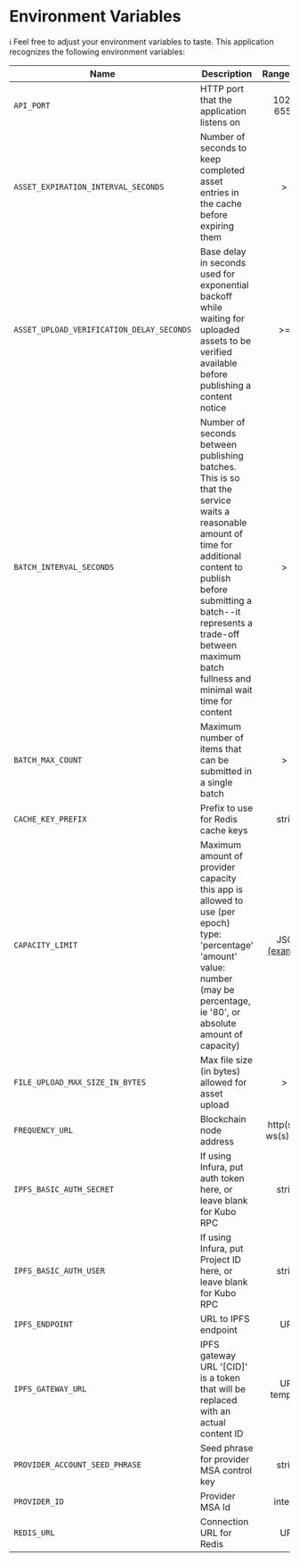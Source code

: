 # Environment Variables

ℹ️ Feel free to adjust your environment variables to taste.
This application recognizes the following environment variables:

| Name                                      | Description                                                                                                                                                                                                                                                         |                                                     Range/Type                                                     | Required? |           Default           |
| ----------------------------------------- | ------------------------------------------------------------------------------------------------------------------------------------------------------------------------------------------------------------------------------------------------------------------- | :----------------------------------------------------------------------------------------------------------------: | :-------: | :-------------------------: |
| `API_PORT`                                | HTTP port that the application listens on                                                                                                                                                                                                                           |                                                    1025 - 65535                                                    |           |            3000             |
| `ASSET_EXPIRATION_INTERVAL_SECONDS`       | Number of seconds to keep completed asset entries in the cache before expiring them                                                                                                                                                                                 |                                                        > 0                                                         |     Y     |                             |
| `ASSET_UPLOAD_VERIFICATION_DELAY_SECONDS` | Base delay in seconds used for exponential backoff while waiting for uploaded assets to be verified available before publishing a content notice                                                                                                                    |                                                        >= 0                                                        |     Y     |                             |
| `BATCH_INTERVAL_SECONDS`                  | Number of seconds between publishing batches. This is so that the service waits a reasonable amount of time for additional content to publish before submitting a batch--it represents a trade-off between maximum batch fullness and minimal wait time for content |                                                        > 0                                                         |     Y     |                             |
| `BATCH_MAX_COUNT`                         | Maximum number of items that can be submitted in a single batch                                                                                                                                                                                                     |                                                        > 0                                                         |     Y     |                             |
| `CACHE_KEY_PREFIX`                        | Prefix to use for Redis cache keys                                                                                                                                                                                                                                  |                                                       string                                                       |           | content-publishing-service: |
| `CAPACITY_LIMIT`                          | Maximum amount of provider capacity this app is allowed to use (per epoch) type: 'percentage' 'amount' value: number (may be percentage, ie '80', or absolute amount of capacity)                                                                                   | JSON [(example)](https://github.com/ProjectLibertyLabs/gateway/blob/main/services/content-publishing/env.template) |     Y     |                             |
| `FILE_UPLOAD_MAX_SIZE_IN_BYTES`           | Max file size (in bytes) allowed for asset upload                                                                                                                                                                                                                   |                                                        > 0                                                         |     Y     |                             |
| `FREQUENCY_URL`                           | Blockchain node address                                                                                                                                                                                                                                             |                                               http(s): or ws(s): URL                                               |     Y     |                             |
| `IPFS_BASIC_AUTH_SECRET`                  | If using Infura, put auth token here, or leave blank for Kubo RPC                                                                                                                                                                                                   |                                                       string                                                       |           |            blank            |
| `IPFS_BASIC_AUTH_USER`                    | If using Infura, put Project ID here, or leave blank for Kubo RPC                                                                                                                                                                                                   |                                                       string                                                       |           |            blank            |
| `IPFS_ENDPOINT`                           | URL to IPFS endpoint                                                                                                                                                                                                                                                |                                                        URL                                                         |     Y     |                             |
| `IPFS_GATEWAY_URL`                        | IPFS gateway URL '[CID]' is a token that will be replaced with an actual content ID                                                                                                                                                                                 |                                                    URL template                                                    |     Y     |                             |
| `PROVIDER_ACCOUNT_SEED_PHRASE`            | Seed phrase for provider MSA control key                                                                                                                                                                                                                            |                                                       string                                                       |     Y     |                             |
| `PROVIDER_ID`                             | Provider MSA Id                                                                                                                                                                                                                                                     |                                                      integer                                                       |     Y     |                             |
| `REDIS_URL`                               | Connection URL for Redis                                                                                                                                                                                                                                            |                                                        URL                                                         |     Y     |
